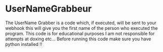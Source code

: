 # UserNameGrabbeur
The UserName Grabber is a code which, if executed, will be sent to your webhook this will give you the first name of the person who executed the program.
This code is for educational purposes I am not responsible for attempts at doxing etc...
Before running this code make sure you have python installed !!

